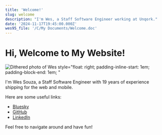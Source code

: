 ```yaml
---
title: 'Welcome!'
slug: welcome
description: "I'm Wes, a Staff Software Engineer working at Unqork."
date: '2024-11-17T19:45:00.000Z'
wes95_file: '/C/My Documents/Welcome.doc'
---
```


# Hi, Welcome to My Website!

![Dithered photo of Wes style="float: right; padding-inline-start: 1em; padding-block-end: 1em; "](/C/My_Documents/Photo.png)

I'm Wes Souza, a Staff Software Engineer with 19 years of experience shipping for the web and mobile.

Here are some useful links:

- [Bluesky](https://bsky.app/profile/wes.dev)
- [GitHub](https://github.com/WesSouza)
- [LinkedIn](https://www.linkedin.com/in/wessouza/)

Feel free to navigate around and have fun!
